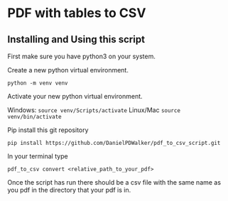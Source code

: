 # PDF with tables to CSV

## Installing and Using this script

First make sure you have python3 on your system.


Create a new python virtual environment.

`python -m venv venv`

Activate your new python virtual environment.

Windows:
`source venv/Scripts/activate`
Linux/Mac
`source venv/bin/activate`

Pip install this git repository

`pip install https://github.com/DanielPDWalker/pdf_to_csv_script.git`

In your terminal type

`pdf_to_csv convert <relative_path_to_your_pdf>`

Once the script has run there should be a csv file with the same name as you pdf in the directory that your pdf is in.
